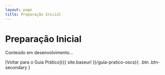 ```yaml
---
layout: page
title: Preparação Inicial
---
```


# Preparação Inicial

Conteúdo em desenvolvimento...

[Voltar para o Guia Prático]({{ site.baseurl }}/guia-pratico-oscs){: .btn .btn-secondary }
